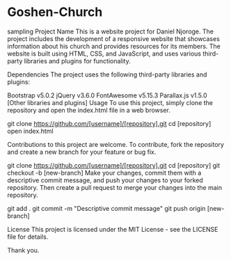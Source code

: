 # Goshen-Church
sampling
Project Name
This is a website project for Daniel Njoroge. The project includes the development of a responsive website that showcases information about his church and provides resources for its members. The website is built using HTML, CSS, and JavaScript, and uses various third-party libraries and plugins for functionality.


Dependencies
The project uses the following third-party libraries and plugins:

Bootstrap v5.0.2
jQuery v3.6.0
FontAwesome v5.15.3
Parallax.js v1.5.0
[Other libraries and plugins]
Usage
To use this project, simply clone the repository and open the index.html file in a web browser.

git clone https://github.com/[username]/[repository].git
cd [repository]
open index.html


Contributions to this project are welcome. To contribute, fork the repository and create a new branch for your feature or bug fix.


git clone https://github.com/[username]/[repository].git
cd [repository]
git checkout -b [new-branch]
Make your changes, commit them with a descriptive commit message, and push your changes to your forked repository. Then create a pull request to merge your changes into the main repository.


git add .
git commit -m "Descriptive commit message"
git push origin [new-branch]

License
This project is licensed under the MIT License - see the LICENSE file for details.

Thank you.
